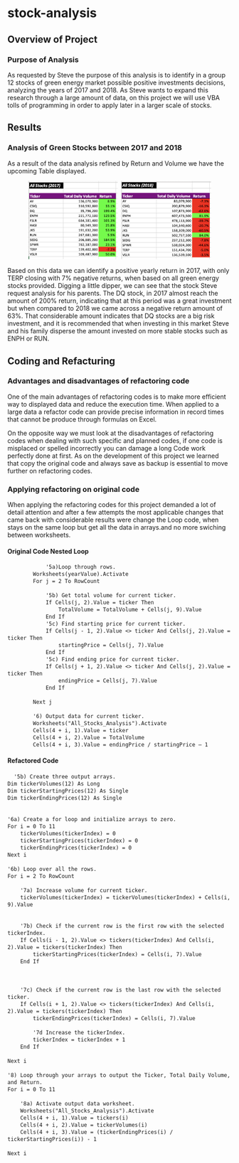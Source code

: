 # stock-analysis

## Overview of Project

### Purpose of Analysis

As requested by Steve the purpose of this analysis is to identify in a group 12 stocks of green energy market possible positive investments decisions, analyzing the years of 2017 and 2018. As Steve wants to expand this research through a large amount of data, on this project we will use VBA tolls of programming in order to apply later in a larger scale of stocks.

## Results

### Analysis of Green Stocks between 2017 and 2018

As a result of the data analysis refined by Return and Volume we have the upcoming Table displayed.


<p align="center">
<kbd>
  <img src="AllStocks2018.png"
    width="40%" height="40%">
<img src="AllStocks_2017.png"
    width="40%" height="40%">
</kbd>
</p>

Based on this data we can identify a positive yearly return in 2017, with only TERP closing with 7% negative returns, when based on all green energy stocks provided. 
Digging a little dipper, we can see that the stock Steve request analysis for his parents. The DQ stock, in 2017 almost reach the amount of 200% return, indicating that at this period was a great investment but when compared to 2018 we came across a negative return amount of 63%. That considerable amount indicates that DQ stocks are a big risk investment, and it is recommended that when investing in this market Steve and his family disperse the amount invested on more stable stocks such as ENPH or RUN.

## Coding and Refacturing

### Advantages and disadvantages of refactoring code

One of the main advantages of refactoring codes is to make more efficient way to displayed data and reduce the execution time. When applied to a large data a refactor code can provide precise information in record times that cannot be produce through formulas on Excel.

On the opposite way we must look at the disadvantages of refactoring codes when dealing with such specific and planned codes, if one code is misplaced or spelled incorrectly you can damage a long Code work perfectly done at first. As on the development of this project we learned that copy the original code and always save as backup is essential to move further on refactoring codes.

### Applying refactoring on original code

When applying the refactoring codes for this project demanded a lot of detail attention and after a few attempts the most applicable changes that came back with considerable results were change the Loop code, when stays on the same loop but get all the data in arrays.and no more swiching between worksheets.

#### Original Code Nested Loop

                '5a)Loop through rows.
            Worksheets(yearValue).Activate
            For j = 2 To RowCount
            
                '5b) Get total volume for current ticker.
                If Cells(j, 2).Value = ticker Then
                    TotalVolume = TotalVolume + Cells(j, 9).Value
                End If
                '5c) Find starting price for current ticker.
                If Cells(j - 1, 2).Value <> ticker And Cells(j, 2).Value = ticker Then
                    startingPrice = Cells(j, 7).Value
                End If
                '5c) Find ending price for current ticker.
                If Cells(j + 1, 2).Value <> ticker And Cells(j, 2).Value = ticker Then
                    endingPrice = Cells(j, 7).Value
                End If
                
            Next j
            
            '6) Output data for current ticker.
            Worksheets("All_Stocks_Analysis").Activate
            Cells(4 + i, 1).Value = ticker
            Cells(4 + i, 2).Value = TotalVolume
            Cells(4 + i, 3).Value = endingPrice / startingPrice – 1

#### Refactored Code

      '5b) Create three output arrays.
    Dim tickerVolumes(12) As Long
    Dim tickerStartingPrices(12) As Single
    Dim tickerEndingPrices(12) As Single
    
    
    '6a) Create a for loop and initialize arrays to zero.
    For i = 0 To 11
        tickerVolumes(tickerIndex) = 0
        tickerStartingPrices(tickerIndex) = 0
        tickerEndingPrices(tickerIndex) = 0
    Next i
    
    '6b) Loop over all the rows.
    For i = 2 To RowCount
       
        '7a) Increase volume for current ticker.
        tickerVolumes(tickerIndex) = tickerVolumes(tickerIndex) + Cells(i, 9).Value
        
        
        '7b) Check if the current row is the first row with the selected tickerIndex.
        If Cells(i - 1, 2).Value <> tickers(tickerIndex) And Cells(i, 2).Value = tickers(tickerIndex) Then
            tickerStartingPrices(tickerIndex) = Cells(i, 7).Value
        End If
        
  
        
        '7c) Check if the current row is the last row with the selected ticker.
        If Cells(i + 1, 2).Value <> tickers(tickerIndex) And Cells(i, 2).Value = tickers(tickerIndex) Then
            tickerEndingPrices(tickerIndex) = Cells(i, 7).Value
            
            '7d Increase the tickerIndex.
            tickerIndex = tickerIndex + 1
        End If
    
    Next i
    
    '8) Loop through your arrays to output the Ticker, Total Daily Volume, and Return.
    For i = 0 To 11
        
        '8a) Activate output data worksheet.
        Worksheets("All_Stocks_Analysis").Activate
        Cells(4 + i, 1).Value = tickers(i)
        Cells(4 + i, 2).Value = tickerVolumes(i)
        Cells(4 + i, 3).Value = (tickerEndingPrices(i) / tickerStartingPrices(i)) - 1
        
    Next i

